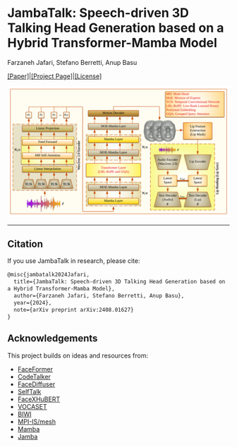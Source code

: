 # JambaTalk: Speech-driven 3D Talking Head Generation based on a Hybrid Transformer-Mamba Model
Farzaneh Jafari, Stefano Berretti, Anup Basu

[[Paper]](https://arxiv.org/pdf/2408.01627)|[[Project Page]](https://farzanehjafari1987.github.io/JambaTalk.github.io/)|[[License]](https://github.com/FarzanehJafari1987/JambaTalk/blob/main/LICENSE)

![Jambatalk release](./JambaTalk.png)

---

## **Citation**
If you use JambaTalk in research, please cite:

```
@misc{jambatalk2024Jafari,
  title={JambaTalk: Speech-driven 3D Talking Head Generation based on a Hybrid Transformer-Mamba Model},
  author={Farzaneh Jafari, Stefano Berretti, Anup Basu},
  year={2024},
  note={arXiv preprint arXiv:2408.01627}
}
```
## **Acknowledgements**
This project builds on ideas and resources from:
- [FaceFormer](https://github.com/EvelynFan/FaceFormer)
- [CodeTalker](https://github.com/Doubiiu/CodeTalker)
- [FaceDiffuser](https://github.com/uuembodiedsocialai/FaceDiffuser)
- [SelfTalk](https://github.com/psyai-net/SelfTalk_release/tree/main)
- [FaceXHuBERT](https://github.com/galib360/FaceXHuBERT)
- [VOCASET](https://voca.is.tue.mpg.de/)
- [BIWI](https://github.com/Doubiiu/CodeTalker/blob/main/BIWI/README.md)
- [MPI-IS/mesh](https://github.com/MPI-IS/mesh)
- [Mamba](https://github.com/state-spaces/mamba)
- [Jamba](https://github.com/kyegomez/Jamba)
